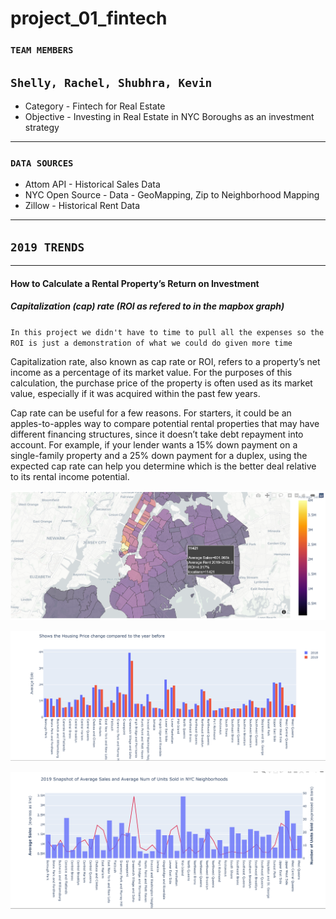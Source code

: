 # project_01_fintech

### `TEAM MEMBERS`

`Shelly, Rachel, Shubhra, Kevin`
---

- Category - Fintech for Real Estate
- Objective - Investing in Real Estate in NYC Boroughs as an investment strategy

---
### `DATA SOURCES`

- Attom API - Historical Sales Data
- NYC Open Source - Data - GeoMapping, Zip to Neighborhood Mapping
- Zillow - Historical Rent Data
---


## `2019 TRENDS`
---

#### How to Calculate a Rental Property’s Return on Investment

##### Capitalization (cap) rate (ROI as refered to in the mapbox graph)

`In this project we didn't have to time to pull all the expenses so the ROI is just a demonstration of what we could do given more time`

Capitalization rate, also known as cap rate or ROI, refers to a property’s net income as a percentage of its market value. For the purposes of this calculation, the purchase price of the property is often used as its market value, especially if it was acquired within the past few years.

Cap rate can be useful for a few reasons. For starters, it could be an apples-to-apples way to compare potential rental properties that may have different financing structures, since it doesn’t take debt repayment into account. For example, if your lender wants a 15% down payment on a single-family property and a 25% down payment for a duplex, using the expected cap rate can help you determine which is the better deal relative to its rental income potential.

![2019 Snapshot of Sales Rent and Return on Investment in each zipcode](images/sales_rent_roi.png)



![Shifting Property prices from 2018 to 2019 in each Neighborhod](images/YOYSalesChange.png)



![2019 Snapshot of Average Sales and Num Units Sold in each Neighborhood](images/AvgSalesandUnits.png)